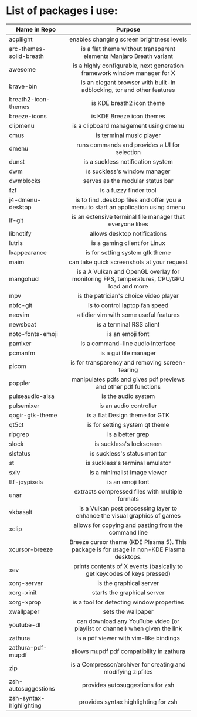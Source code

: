 # List of packages i use:

Name in Repo    |   Purpose
-------------   |  :-------------:
acpilight  |  enables changing screen brightness levels
arc-themes-solid-breath  | is a flat theme without transparent elements Manjaro Breath variant
awesome  |  is a highly configurable, next generation framework window manager for X
brave-bin  |  is an elegant browser with built-in adblocking, tor and other features
breath2-icon-themes  |  is KDE breath2 icon theme
breeze-icons  |  is KDE Breeze icon themes
clipmenu  |  is a clipboard management using dmenu
cmus | is terminal music player
dmenu |  runs commands and provides a UI for selection
dunst           |  is a suckless notification system
dwm |  is suckless's window manager
dwmblocks  |  serves as the modular status bar
fzf  |  is a fuzzy finder tool
j4-dmenu-desktop  |  is to find .desktop files and offer you a menu to start an application using dmenu
lf-git          |  is an extensive terminal file manager that everyone likes
libnotify       |  allows desktop notifications
lutris  |  is a gaming client for Linux
lxappearance  |  is for setting system gtk theme
maim  |  can take quick screenshots at your request
mangohud  |  is a A Vulkan and OpenGL overlay for monitoring FPS, temperatures, CPU/GPU load and more
mpv  |  is the patrician's choice video player
nbfc-git  |  is to control laptop fan speed
neovim  |  a tidier vim with some useful features
newsboat  |  is a terminal RSS client
noto-fonts-emoji  |  is an emoji font
pamixer  |  is a command-line audio interface
pcmanfm  |  is a gui file manager
picom           |  is for transparency and removing screen-tearing
poppler  |  manipulates pdfs and gives pdf previews and other pdf functions
pulseaudio-alsa  |  is the audio system
pulsemixer  |  is an audio controller
qogir-gtk-theme  |  is a flat Design theme for GTK
qt5ct  |  is for setting system qt theme
ripgrep  |  is a better grep
slock  |  is suckless's lockscreen
slstatus  |  is suckless's status monitor
st  |  is suckless's terminal emulator
sxiv            |  is a minimalist image viewer
ttf-joypixels  |  is an emoji font
unar  |  extracts compressed files with multiple formats
vkbasalt  |  is a Vulkan post processing layer to enhance the visual graphics of games
xclip  |  allows for copying and pasting from the command line
xcursor-breeze  |  Breeze cursor theme (KDE Plasma 5). This package is for usage in non-KDE Plasma desktops.
xev  |  prints contents of X events (basically to get keycodes of keys pressed)
xorg-server     |  is the graphical server
xorg-xinit      |  starts the graphical server
xorg-xprop      |  is a tool for detecting window properties
xwallpaper      |  sets the wallpaper
youtube-dl  |  can download any YouTube video (or playlist or channel) when given the link
zathura  |  is a pdf viewer with vim-like bindings
zathura-pdf-mupdf  |  allows mupdf pdf compatibility in zathura
zip  |  is a Compressor/archiver for creating and modifying zipfiles
zsh-autosuggestions  |  provides autosuggestions for zsh
zsh-syntax-highlighting  |  provides syntax highlighting for zsh
